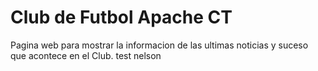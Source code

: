 Club de Futbol Apache CT
========================

Pagina web para mostrar la informacion de las ultimas noticias y suceso que acontece en el Club.
test nelson
